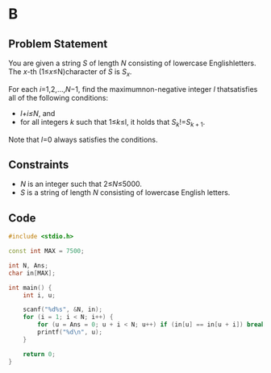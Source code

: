 # B

## Problem Statement

You are given a string *S* of length *N* consisting of lowercase Englishletters. The *x*-th (1≤*x*≤N)character of *S* is $S_{x}$.

For each *i*=1,2,…,*N*−1, find the maximumnon-negative integer *l* thatsatisfies all of the following conditions:

- *l+i≤N*, and
- for all integers *k* such that 1≤*k*≤l, it holds that $S_{k}$!=$S_{k+1}$.


Note that *l*=0 always satisfies the conditions.

## Constraints
- *N* is an integer such that 2≤*N*≤5000.
- *S* is a string of length 
*N* consisting of lowercase English letters.

## Code
```cpp
#include <stdio.h>

const int MAX = 7500;

int N, Ans;
char in[MAX];

int main() {
	int i, u;

	scanf("%d%s", &N, in);
	for (i = 1; i < N; i++) {
		for (u = Ans = 0; u + i < N; u++) if (in[u] == in[u + i]) break;
		printf("%d\n", u);
	}

	return 0;
}

```